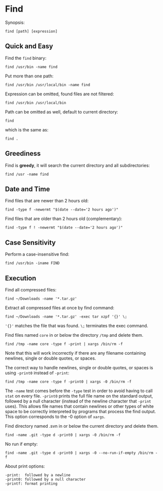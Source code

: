 # Find

Synopsis:

    find [path] [expression]


Quick and Easy
--------------

Find the `find` binary:

    find /usr/bin -name find

Put more than one path:

    find /usr/bin /usr/local/bin -name find

Expression can be omitted, found files are not filtered:

    find /usr/bin /usr/local/bin

Path can be omitted as well, default to current directory:

    find

which is the same as:

    find .


Greediness
----------

Find is **greedy**, it will search the current directory and all subdirectories:

    find /usr -name find


Date and Time
-------------

Find files that are newer than 2 hours old:

    find -type f -newermt "$(date --date='2 hours ago')"

Find files that are older than 2 hours old (complementary):

    find -type f ! -newermt "$(date --date='2 hours ago')"


Case Sensitivity
----------------

Perform a case-insensitive find:

    find /usr/bin -iname FIND


Execution
---------

Find all compressed files:

    find ~/Downloads -name '*.tar.gz'

Extract all compressed files at once by find command:

    find ~/Downloads -name '*.tar.gz' -exec tar xzpf '{}' \;

`'{}'` matches the file that was found. `\;` terminates the exec command.

Find files named `core` in or below the directory `/tmp` and delete them.

    find /tmp -name core -type f -print | xargs /bin/rm -f

Note that this will work incorrectly if there are any filename containing newlines, single or double quotes, or spaces.

The correct way to handle newlines, single or double quotes, or spaces is using `-print0` instead of `-print`:

    find /tmp -name core -type f -print0 | xargs -0 /bin/rm -f

The `-name` test comes before the `-type` test in order to avoid having to call `stat` on every file. `-print0` prints the full file name on the standard output, followed by a null character (instead of the newline character that `-print` uses). This allows file names that contain newlines or other types of white space to be correctly interpreted by programs that process the find output. This option corresponds to the -0 option of `xargs`.

Find directory named .svn in or below the current directory and delete them.

    find -name .git -type d -print0 | xargs -0 /bin/rm -f

No run if empty:

    find -name .git -type d -print0 | xargs -0 --no-run-if-empty /bin/rm -f

About print options:

    -print:  followed by a newline
    -print0: followed by a null character
    -printf: format printing

